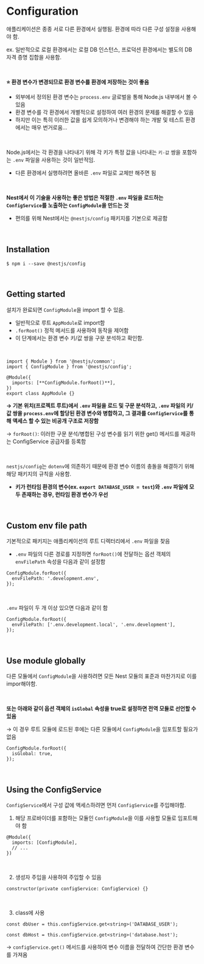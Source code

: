 # Configuration

애플리케이션은 종종 서로 다른 환경에서 실행됨. 환경에 따라 다른 구성 설정을 사용해야 함.

ex. 일반적으로 로컬 환경에서는 로컬 DB 인스턴스, 프로덕션 환경에서는 별도의 DB 자격 증명 집합을 사용함.

<br>

**⭐ 환경 변수가 변경되므로 환경 변수를 환경에 저장하는 것이 좋음**

- 외부에서 정의된 환경 변수는 `process.env` 글로벌을 통해 Node.js 내부에서 볼 수 있음
- 환경 변수를 각 환경에서 개별적으로 설정하여 여러 환경의 문제를 해결할 수 있음
- 하지만 이는 특히 이러한 값을 쉽게 모의하거나 변경해야 하는 개발 및 테스트 환경에서는 매우 번거로움…

<br>

Node.js에서는 각 환경을 나타내기 위해 각 키가 특정 값을 나타내는 `키-값` 쌍을 포함하는 `.env` 파일을 사용하는 것이 일반적임.

- 다른 환경에서 실행하려면 올바른 `.env` 파일로 교체만 해주면 됨

<br>

**Nest에서 이 기술을 사용하는 좋은 방법은 적절한 `.env` 파일을 로드하는 `ConfigService`를 노출하는 `ConfigModule`을 만드는 것**

- 편의를 위해 Nest에서는 `@nestjs/config` 패키지를 기본으로 제공함

<br>

## Installation

```tsx
$ npm i --save @nestjs/config
```

<br>

## Getting started


설치가 완료되면 `ConfigModule`을 import 할 수 있음.

- 일반적으로 루트 `AppModule`로 import함
- `.forRoot()` 정적 메서드를 사용하여 동작을 제어함
- 이 단계에서는 환경 변수 키/값 쌍을 구문 분석하고 확인함.

<br>

```tsx
import { Module } from '@nestjs/common';
import { ConfigModule } from '@nestjs/config';

@Module({
  imports: [**ConfigModule.forRoot()**],
})
export class AppModule {}
```

**→ 기본 위치(프로젝트 루트)에서 `.env` 파일을 로드 및 구문 분석하고, `.env` 파일의 키/값 쌍을 `process.env`에 할당된 환경 변수와 병합하고, 그 결과를 `ConfigService`를 통해 액세스 할 수 있는 비공개 구조로 저장함**

→ `forRoot()`: 이러한 구문 분석/병합된 구성 변수를 읽기 위한 get() 메서드를 제공하는 ConfigService 공급자를 등록함


<br>

`nestjs/config`는 `dotenv`에 의존하기 때문에 환경 변수 이름의 충돌을 해결하기 위해 해당 패키지의 규칙을 사용함.

- **키가 런타임 환경의 변수(ex. `export DATABASE_USER = test`)와 `.env` 파일에 모두 존재하는 경우, 런타임 환경 변수가 우선**

<br>

## Custom env file path

기본적으로 패키지는 애플리케이션의 루트 디렉터리에서 `.env` 파일을 찾음

- `.env` 파일의 다른 경로를 지정하면 `forRoot()`에 전달하는 옵션 객체의 `envFilePath` 속성을 다음과 같이 설정함

```tsx
ConfigModule.forRoot({
  envFilePath: '.development.env',
});
```


<br>

`.env` 파일이 두 개 이상 있으면 다음과 같이 함

```tsx
ConfigModule.forRoot({
  envFilePath: ['.env.development.local', '.env.development'],
});
```


<br>

## Use module globally


다른 모듈에서 `ConfigModule`을 사용하려면 모든 Nest 모듈의 표준과 마찬가지로 이를 impor해야함.

<br>

**또는 아래와 같이 옵션 객체의 `isGlobal` 속성을 true로 설정하면 전역 모듈로 선언할 수 있음**

→ 이 경우 루트 모듈에 로드된 후에는 다른 모듈에서 `ConfigModule`을 임포트할 필요가 없음

```tsx
ConfigModule.forRoot({
  isGlobal: true,
});
```

<br>

## Using the ConfigService


`ConfigService`에서 구성 값에 액세스하려면 먼저 `ConfigService`를 주입해야함.

1. 해당 프로바이더를 포함하는 모듈인 `ConfigModule`을 이를 사용할 모듈로 임포트해야 함

```tsx
@Module({
  imports: [ConfigModule],
  // ...
})
```

<br>

2. 생성자 주입을 사용하여 주입할 수 있음

```tsx
constructor(private configService: ConfigService) {}
```

<br>

3. class에 사용

```tsx
const dbUser = this.configService.get<string>('DATABASE_USER');

const dbHost = this.configService.get<string>('database.host');
```

→ `configService.get()` 메서드를 사용하여 변수 이름을 전달하여 간단한 환경 변수를 가져옴
